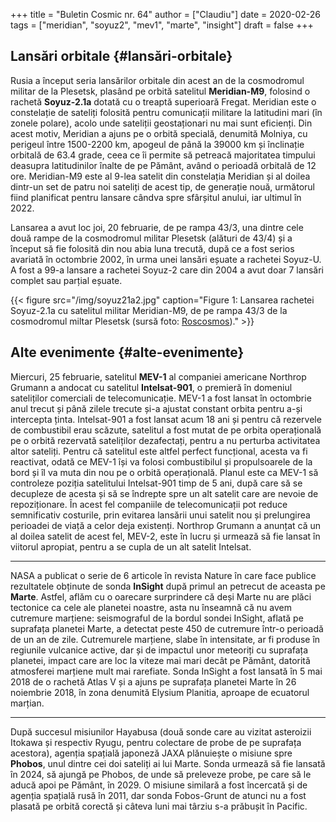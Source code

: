 +++
title = "Buletin Cosmic nr. 64"
author = ["Claudiu"]
date = 2020-02-26
tags = ["meridian", "soyuz2", "mev1", "marte", "insight"]
draft = false
+++

## Lansări orbitale {#lansări-orbitale}

Rusia a început seria lansărilor orbitale din acest an de la cosmodromul militar de la Plesetsk, plasând pe orbită satelitul **Meridian-M9**, folosind o rachetă **Soyuz-2.1a** dotată cu o treaptă superioară Fregat. Meridian este o constelație de sateliți folosită pentru comunicații militare la latitudini mari (în zonele polare), acolo unde sateliții geostaționari nu mai sunt eficienți. Din acest motiv, Meridian a ajuns pe o orbită specială, denumită Molniya, cu perigeul între 1500-2200 km, apogeul de până la 39000 km și înclinație orbitală de 63.4 grade, ceea ce îi permite să petreacă majoritatea timpului deasupra latitudinilor înalte de pe Pământ, având o perioadă orbitală de 12 ore. Meridian-M9 este al 9-lea satelit din constelația Meridian și al doilea dintr-un set de patru noi sateliți de acest tip, de generație nouă, următorul fiind planificat pentru lansare cândva spre sfârșitul anului, iar ultimul în 2022.

Lansarea a avut loc joi, 20 februarie, de pe rampa 43/3, una dintre cele două rampe de la cosmodromul militar Plesetsk (alături de 43/4) și a început să fie folosită din nou abia luna trecută, după ce a fost serios avariată în octombrie 2002, în urma unei lansări eșuate a rachetei Soyuz-U. A fost a 99-a lansare a rachetei Soyuz-2 care din 2004 a avut doar 7 lansări complet sau parțial eșuate.

{{< figure src="/img/soyuz21a2.jpg" caption="Figure 1: Lansarea rachetei Soyuz-2.1a cu satelitul militar Meridian-M9, de pe rampa 43/3 de la cosmodromul miltar Plesetsk (sursă foto: [Roscosmos](https://twitter.com/roscosmos/status/1230497305071104000))." >}}


## Alte evenimente {#alte-evenimente}

Miercuri, 25 februarie, satelitul **MEV-1** al companiei americane Northrop Grumann a andocat cu satelitul **Intelsat-901**, o premieră în domeniul sateliților comerciali de telecomunicație. MEV-1 a fost lansat în octombrie anul trecut și până zilele trecute și-a ajustat constant orbita pentru a-și intercepta ținta. Intelsat-901 a fost lansat acum 18 ani și pentru că rezervele de combustibil erau scăzute, satelitul a fost mutat de pe orbita operațională pe o orbită rezervată sateliților dezafectați, pentru a nu perturba activitatea altor sateliți. Pentru că satelitul este altfel perfect funcțional, acesta va fi reactivat, odată ce MEV-1 își va folosi combustibilul și propulsoarele de la bord și îl va muta din nou pe o orbită operațională. Planul este ca MEV-1 să controleze poziția satelitului Intelsat-901 timp de 5 ani, după care să se decupleze de acesta și să se îndrepte spre  un alt satelit care are nevoie de repoziționare. În acest fel companiile de telecomunicații pot reduce semnificativ costurile, prin evitarea lansării unui satelit nou și prelungirea perioadei de viață a celor deja existenți. Northrop Grumann a anunțat că un al doilea satelit de acest fel, MEV-2, este în lucru și urmează să fie lansat în viitorul apropiat, pentru a se cupla de un alt satelit Intelsat.

---

NASA a publicat o serie de 6 articole în revista Nature în care face publice rezultatele obținute de sonda **InSight** după primul an petrecut de aceasta pe **Marte**. Astfel, aflăm cu o oarecare surprindere că deși Marte nu are plăci tectonice ca cele ale planetei noastre, asta nu înseamnă că nu avem cutremure marțiene: seismograful de la bordul sondei InSight, aflată pe suprafața planetei Marte, a detectat peste 450 de cutremure într-o perioadă de un an de zile. Cutremurele marțiene, slabe în intensitate, ar fi produse în regiunile vulcanice active, dar și de impactul unor meteoriți cu suprafața planetei, impact care are loc la viteze mai mari decât pe Pământ, datorită atmosferei marțiene mult mai rarefiate. Sonda InSight a fost lansată în 5 mai 2018 de o rachetă Atlas V și a ajuns pe suprafața planetei Marte în 26 noiembrie 2018, în zona denumită Elysium Planitia, aproape de ecuatorul marțian.

---

După succesul misiunilor Hayabusa (două sonde care au vizitat asteroizii Itokawa și respectiv Ryugu, pentru colectare de probe de pe suprafața acestora), agenția spațială japoneză JAXA plănuiește o misiune spre **Phobos**, unul dintre cei doi sateliți ai lui Marte. Sonda urmează să fie lansată în 2024, să ajungă pe Phobos, de unde să preleveze probe, pe care să le aducă apoi pe Pământ, în 2029. O misiune similară a fost încercată și de agenția spațială rusă în 2011, dar sonda Fobos-Grunt de atunci nu a fost plasată pe orbită corectă și câteva luni mai târziu s-a prăbușit în Pacific.
